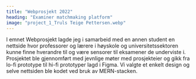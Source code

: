 ```yaml
---
title: "Webprosjekt 2022"
heading: "Examiner matchmaking platform"
image: "project_1_Truls Teige Pettersen.webp"
---
```


I emnet Webprosjekt lagde jeg i samarbeid med en annen student en nettside hvor professorer og lærere i høyskole og universitetssektoren kunne finne hverandre til og være sensorer til eksamener de underviste i. Prosjektet ble gjennomført med jevnlige møter med prosjekteier og gikk fra lo-fi prototype til hi-fi prototyper lagd i Figma. Vi valgte et enkelt design og selve nettsiden ble kodet ved bruk av MERN-stacken.
